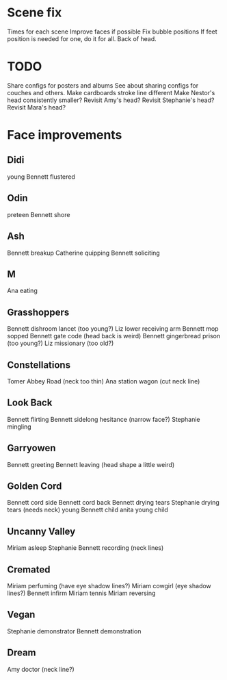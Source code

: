 # Scene fix
Times for each scene
Improve faces if possible
Fix bubble positions
If feet position is needed for one, do it for all.
Back of head.

# TODO
Share configs for posters and albums
See about sharing configs for couches and others.
Make cardboards stroke line different
Make Nestor's head consistently smaller?
Revisit Amy's head?
Revisit Stephanie's head?
Revisit Mara's head?

# Face improvements

## Didi
young Bennett flustered

## Odin
preteen Bennett shore

## Ash
Bennett breakup
Catherine quipping
Bennett soliciting

## M
Ana eating

## Grasshoppers
Bennett dishroom lancet (too young?)
Liz lower receiving arm
Bennett mop sopped
Bennett gate code (head back is weird)
Bennett gingerbread prison (too young?)
Liz missionary (too old?)

## Constellations
Tomer Abbey Road (neck too thin)
Ana station wagon (cut neck line)

## Look Back
Bennett flirting
Bennett sidelong hesitance (narrow face?)
Stephanie mingling

## Garryowen
Bennett greeting
Bennett leaving (head shape a little weird)

## Golden Cord
Bennett cord side
Bennett cord back
Bennett drying tears
Stephanie drying tears (needs neck)
young Bennett child
anita young child

## Uncanny Valley
Miriam asleep
Stephanie Bennett recording (neck lines)

## Cremated
Miriam perfuming (have eye shadow lines?)
Miriam cowgirl (eye shadow lines?)
Bennett infirm
Miriam tennis
Miriam reversing

## Vegan
Stephanie demonstrator
Bennett demonstration

## Dream
Amy doctor (neck line?)